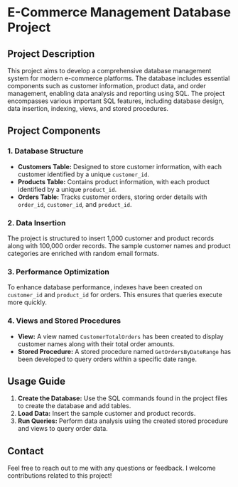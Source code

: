 # E-Commerce Management Database Project

## Project Description
This project aims to develop a comprehensive database management system for modern e-commerce platforms. The database includes essential components such as customer information, product data, and order management, enabling data analysis and reporting using SQL. The project encompasses various important SQL features, including database design, data insertion, indexing, views, and stored procedures.

## Project Components

### 1. **Database Structure**
- **Customers Table:** Designed to store customer information, with each customer identified by a unique `customer_id`.
- **Products Table:** Contains product information, with each product identified by a unique `product_id`.
- **Orders Table:** Tracks customer orders, storing order details with `order_id`, `customer_id`, and `product_id`.

### 2. **Data Insertion**
The project is structured to insert 1,000 customer and product records along with 100,000 order records. The sample customer names and product categories are enriched with random email formats.

### 3. **Performance Optimization**
To enhance database performance, indexes have been created on `customer_id` and `product_id` for orders. This ensures that queries execute more quickly.

### 4. **Views and Stored Procedures**
- **View:** A view named `CustomerTotalOrders` has been created to display customer names along with their total order amounts.
- **Stored Procedure:** A stored procedure named `GetOrdersByDateRange` has been developed to query orders within a specific date range.

## Usage Guide
1. **Create the Database:** Use the SQL commands found in the project files to create the database and add tables.
2. **Load Data:** Insert the sample customer and product records.
3. **Run Queries:** Perform data analysis using the created stored procedure and views to query order data.

## Contact
Feel free to reach out to me with any questions or feedback. I welcome contributions related to this project!
